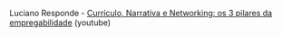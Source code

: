 Luciano Responde - [Currículo, Narrativa e Networking: os 3 pilares da empregabilidade](https://www.youtube.com/watch?v=w1cL4x-3mWk) (youtube)